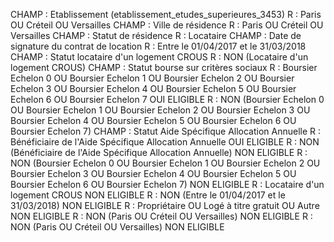 CHAMP : Etablissement (etablissement_etudes_superieures_3453)
R : Paris OU Créteil OU Versailles
	CHAMP : Ville de résidence
	R : Paris OU Créteil OU Versailles
		CHAMP : Statut de résidence
		R : Locataire
			CHAMP : Date de signature du contrat de location
			R : Entre le 01/04/2017 et le 31/03/2018
				CHAMP : Statut locataire d'un logement CROUS
				R : NON (Locataire d'un logement CROUS)
					CHAMP : Statut bourse sur critères sociaux
					R : Boursier Echelon 0 OU Boursier Echelon 1 OU Boursier Echelon 2 OU Boursier Echelon 3 OU Boursier Echelon 4 OU Boursier Echelon 5 OU Boursier Echelon 6 OU Boursier Echelon 7
						OUI ELIGIBLE
					R : NON (Boursier Echelon 0 OU Boursier Echelon 1 OU Boursier Echelon 2 OU Boursier Echelon 3 OU Boursier Echelon 4 OU Boursier Echelon 5 OU Boursier Echelon 6 OU Boursier Echelon 7)
						CHAMP : Statut Aide Spécifique Allocation Annuelle
							R : Bénéficiaire de l'Aide Spécifique Allocation Annuelle
								OUI ELIGIBLE
							R : NON (Bénéficiaire de l'Aide Spécifique Allocation Annuelle)
								NON ELIGIBLE
					R : NON (Boursier Echelon 0 OU Boursier Echelon 1 OU Boursier Echelon 2 OU Boursier Echelon 3 OU Boursier Echelon 4 OU Boursier Echelon 5 OU Boursier Echelon 6 OU Boursier Echelon 7)
						NON ELIGIBLE
				R : Locataire d'un logement CROUS
					NON ELIGIBLE
			R : NON (Entre le 01/04/2017 et le 31/03/2018)
				NON ELIGIBLE
		R : Propriétaire OU Logé à titre gratuit OU Autre
			NON ELIGIBLE
	R : NON (Paris OU Créteil OU Versailles)
		NON ELIGIBLE
R : NON (Paris OU Créteil OU Versailles)
	NON ELIGIBLE
